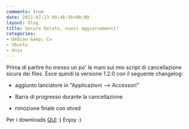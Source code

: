 ```yaml
---
comments: true
date: 2011-07-23 08:46:56+00:00
layout: blog
title: Secure Delete, nuovi aggiornamenti!
categories:
- Debian &amp; Co
- Ubuntu
- Unix
---
```


Prima di partire ho messo un po' le mani sul mio script di cancellazione sicura dei files. Esce quindi la versione 1.2.0 con il seguente changelog:



	
  * aggiunto lanciatore in "Applicazioni --> Accessori"

	
  * Barra di progresso durante la cancellazione

	
  * rimozione finale con shred


Per i downloads [QUI](https://bitbucket.org/polslinux/secure-delete/downloads) :)
Enjoy :)
